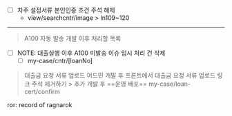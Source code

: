 - [ ] 차주 설정서류 본인인증 조건 주석 해제
	- view/searchcntr/image > ln109~120

***
> A100 자동 발송 개발 이후 처리할 목록
- [ ] NOTE: 대출실행 이후 A100 미발송 이슈 임시 처리 건 삭제
	- [ ] my-case/cntr/[loanNo]

> 대출금 요청 서류 업로드 어드민 개발 후 프론트에서 대출금 요청 서류 업로드 링크 주석 제거하기 > 추가 개발 후 ==운영 배포==
> 	my-case/loan-cert/confirm

ror: record of ragnarok